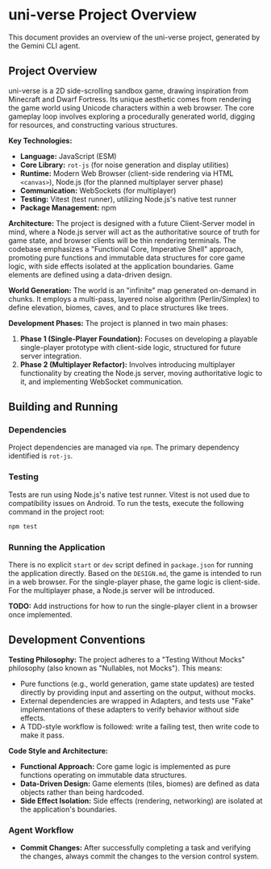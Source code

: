 # uni-verse Project Overview

This document provides an overview of the uni-verse project, generated by the Gemini CLI agent.

## Project Overview

uni-verse is a 2D side-scrolling sandbox game, drawing inspiration from Minecraft and Dwarf Fortress. Its unique aesthetic comes from rendering the game world using Unicode characters within a web browser. The core gameplay loop involves exploring a procedurally generated world, digging for resources, and constructing various structures.

**Key Technologies:**
*   **Language:** JavaScript (ESM)
*   **Core Library:** `rot-js` (for noise generation and display utilities)
*   **Runtime:** Modern Web Browser (client-side rendering via HTML `<canvas>`), Node.js (for the planned multiplayer server phase)
*   **Communication:** WebSockets (for multiplayer)
*   **Testing:** Vitest (test runner), utilizing Node.js's native test runner
*   **Package Management:** npm

**Architecture:**
The project is designed with a future Client-Server model in mind, where a Node.js server will act as the authoritative source of truth for game state, and browser clients will be thin rendering terminals. The codebase emphasizes a "Functional Core, Imperative Shell" approach, promoting pure functions and immutable data structures for core game logic, with side effects isolated at the application boundaries. Game elements are defined using a data-driven design.

**World Generation:**
The world is an "infinite" map generated on-demand in chunks. It employs a multi-pass, layered noise algorithm (Perlin/Simplex) to define elevation, biomes, caves, and to place structures like trees.

**Development Phases:**
The project is planned in two main phases:
1.  **Phase 1 (Single-Player Foundation):** Focuses on developing a playable single-player prototype with client-side logic, structured for future server integration.
2.  **Phase 2 (Multiplayer Refactor):** Involves introducing multiplayer functionality by creating the Node.js server, moving authoritative logic to it, and implementing WebSocket communication.

## Building and Running

### Dependencies
Project dependencies are managed via `npm`. The primary dependency identified is `rot-js`.

### Testing
Tests are run using Node.js's native test runner. Vitest is not used due to compatibility issues on Android.
To run the tests, execute the following command in the project root:
```bash
npm test
```

### Running the Application
There is no explicit `start` or `dev` script defined in `package.json` for running the application directly. Based on the `DESIGN.md`, the game is intended to run in a web browser. For the single-player phase, the game logic is client-side. For the multiplayer phase, a Node.js server will be introduced.

**TODO:** Add instructions for how to run the single-player client in a browser once implemented.

## Development Conventions

**Testing Philosophy:**
The project adheres to a "Testing Without Mocks" philosophy (also known as "Nullables, not Mocks"). This means:
*   Pure functions (e.g., world generation, game state updates) are tested directly by providing input and asserting on the output, without mocks.
*   External dependencies are wrapped in Adapters, and tests use "Fake" implementations of these adapters to verify behavior without side effects.
*   A TDD-style workflow is followed: write a failing test, then write code to make it pass.

**Code Style and Architecture:**
*   **Functional Approach:** Core game logic is implemented as pure functions operating on immutable data structures.
*   **Data-Driven Design:** Game elements (tiles, biomes) are defined as data objects rather than being hardcoded.
*   **Side Effect Isolation:** Side effects (rendering, networking) are isolated at the application's boundaries.

### Agent Workflow
*   **Commit Changes:** After successfully completing a task and verifying the changes, always commit the changes to the version control system.
